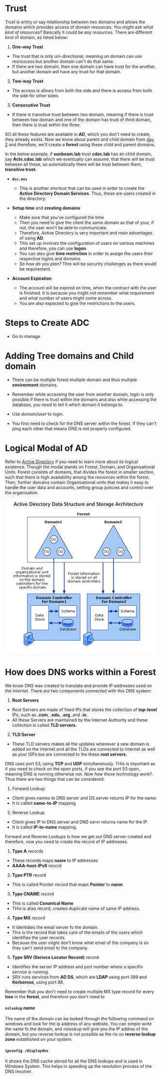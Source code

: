# Trust

Trust is entity or say relationship between two domains and allows the domains which provides access of domain resources. *You might ask what kind of resources?* Baiscally it could be any resources. There are different kind of domain, as listed below:

1. **One-way Trust** 
  - The trust that is only uni-directional, meaning on domain can use resroucess but another domain can't do that same.
  - If there are two domain, then one domain can have trust for the another, but another domain will have any trust for that domain.
2. **Two-way Trust** 
  - The access is allows from both the side and there is access from both the side for other sides
3. **Consecutive Trust**
  - If there is transitive trust between two domain, meaning if there is trust between two domain and one of the domain has trust of third domain, then there is trust within the three.

SO all these features are available in **AD**, which you don't need to create, they already exists. Now we know about parent and child domain from [day 2](cosa-docs/windows/day2/day2.md) and therefore, we'll create a **forest** using these child and parent domains.

In the below example, if **sunbeam.lab** trust **cdac.lab** has an child domain, say **Acts.cdac.lab** which we eventually can assume, that there will be trust between all these, so automatically there will be trust between them, **transitive trust**.

- **`dsc.msc`** 
  - This is another shortcut that can be used in order to create the **Active Directory Domain Services**. Thus, these are users created in the directory.

- **Setup time** and **creating domains**
  - Make sure that you've configured the time
  - Then you need to give the client the same domain as that of your, if not, the user won't be able to communicate.
  - Therefore, Active Directory is very important and main advantages of using **AD**.
  - This set up involves the configuration of users on various machines and therefore, you can use **logon**.
  - You can also give **time restriction** in order to assign the users their respective logins and domains.
  - *So how do you plan?* Thre will be security challenges as there would be requirement.

- **Account Expiration**
  - The account will be expired on time, when the contract with the user is finished. It is because you might not remember what requirement and what number of users might come across. 
  - You are also expected to give the restrictions to the users.


# Steps to Create ADC

- Go to manage 

# Adding Tree domains and Child domain 

- There can be multiple forest multiple domain and thus multiple **environment** domains.
- Remember while accessing the user from another domain, login is only possible if there is trust within the domains and also while accessing the database, you need to tell it which domain it belongs to.
- Use *domain/user* to login.

- You first need to check for the DNS server within the forest. If they can't ping each other that means DNS is not properly configured.

# Logical Modal of AD

Refer to [Active Directory](../concepts/active-directory.md) if you need to learn more about its logical existence. Though the modal stands on Forest, Domain, and Organisational Units. Forest consists of domains, that divides the forest in smaller section, such that there is high availability among the resources within the forest. Then, further domains contain Organisational units that makes it easy to handle the user data and accounts, setting group policies and control over the organisation.

![alt text](../ad-data-structure.png)


# How does DNS works within a Forest

We know DNS was created to translate and provide IP addresses used on the *Internet*. There are two components connected with this DNS system:

1. **Root Servers**
  - Root Servers are made of fixed IPs that stores the collection of **top-level** IPs, such as **.com**, **.edu**, **.org**, and **.in**. 
  - All these Servers are maintained by the Internet Authority and these collection is called **TLD servers**.

2. **TLD Server**
  - These TLD servers makes all the updates whenever a new domain is added on the internet and all the TLDs are connected to internet as well as your ISPs too are connected to the these **root servers**.

DNS uses port 53, using **TCP** and **UDP** simultaneously. THis is important as if you need to check on the open ports, if you see the port 53 open, meaning DNS is running otherwise not. *Now how these technology work?*. Thus there are two things that can be considered:

1. Forward Lookup
  - Client gives names to DNS server and DS server returns IP for the name. 
  - It is called **name-to-IP** mapping

2. Reverse Lookup
  - Client gives IP to DNS server and DNS servr returns name for the IP. 
  - It is called **IP-to-name** mapping.

Forward and Reverse Lookups is how we get out DNS server created and therefore, now you need to create the record of IP addresses.

1. **Type A** records
  - These records maps **name** to IP addresses
  - **AAAA-host-IPv6** reocrd

2. **Type PTR** record
  - This is called Pointer record that maps **Pointer** to **name**.

3. **Type CNAME** record
  - This is called **Conanical Name**
  - THis is alias record, creates duplicate name of same IP address.

4. **Type MX** record
  - It identidies the email server fo the domain.
  - This is the record that takes care of the emails of the users which identifies the user records
  - Because the user might don't know what email of the company is so they can't send email to the company.

5. **Type SRV (Serivce Locator Record)** record
  - Identifies the server IP address and port number where a specifiv service is running.
  - SRV runs services from **AD DS**, which are **LDAP** using port *389* and **Kerberose**, using port *88*.

Remember that you don't need to create multiple MX type record for every **tree** in the **forest**, and therefore you don't need to 

#### `nslookup` *name*

The name of the domain can be looked through the following command on windows and look for the ip address of any webiste. You can simple write the name fo the domain, and nslookup will give you the IP addres of the domain, but you reverse lookup is not possible as the ris no **reverse lookup zone** established on your system.

#### `ipconfig /displaydns`

It shows the DNS cache stored for all the DNS lookups and is used in Windows System. This helps in speeding up the resolution process of the DNS resolver.




